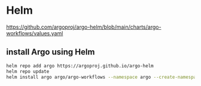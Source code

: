 # Helm
https://github.com/argoproj/argo-helm/blob/main/charts/argo-workflows/values.yaml

## install Argo using Helm
```sh
helm repo add argo https://argoproj.github.io/argo-helm
helm repo update
helm install argo argo/argo-workflows --namespace argo --create-namespace
```
